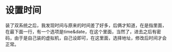 # 设置时间

装了双系统之后，我发现时间与原来的时间差了好多，后俩才知道，在是指里面，在最下面一行，有一个选项是time&date，在这个里面，当然了，进去之后有密码，由于是自己装的虚拟机，自己设即可，在这里面，选择地址，修改后时间才会正常。